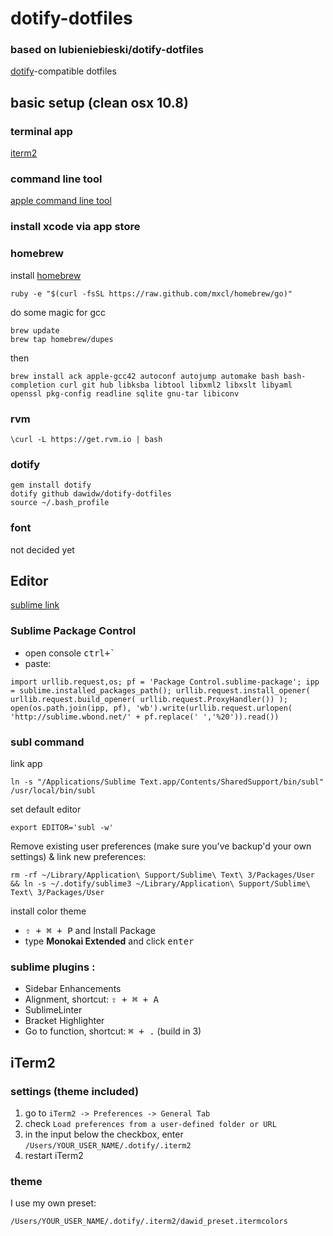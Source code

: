 # dotify-dotfiles
### based on lubieniebieski/dotify-dotfiles
[dotify](https://github.com/mattdbridges/dotify)-compatible dotfiles

## basic setup (clean osx 10.8)

### terminal app
[iterm2](http://www.iterm2.com/)

### command line tool

[apple command line tool](https://developer.apple.com/downloads)

### install xcode via app store

### homebrew

install [homebrew](http://mxcl.github.com/homebrew/)

```
ruby -e "$(curl -fsSL https://raw.github.com/mxcl/homebrew/go)"
```

do some magic for gcc

```
brew update
brew tap homebrew/dupes
```

then

```
brew install ack apple-gcc42 autoconf autojump automake bash bash-completion curl git hub libksba libtool libxml2 libxslt libyaml openssl pkg-config readline sqlite gnu-tar libiconv
```

### rvm

```
\curl -L https://get.rvm.io | bash
```

### dotify

```
gem install dotify
dotify github dawidw/dotify-dotfiles
source ~/.bash_profile
```

### font

not decided yet

## Editor

[sublime link](http://www.sublimetext.com/3)

### Sublime Package Control

* open console <kbd>ctrl+`</kbd>
* paste:

```
import urllib.request,os; pf = 'Package Control.sublime-package'; ipp = sublime.installed_packages_path(); urllib.request.install_opener( urllib.request.build_opener( urllib.request.ProxyHandler()) ); open(os.path.join(ipp, pf), 'wb').write(urllib.request.urlopen( 'http://sublime.wbond.net/' + pf.replace(' ','%20')).read())
```

### subl command

link app

```
ln -s "/Applications/Sublime Text.app/Contents/SharedSupport/bin/subl" /usr/local/bin/subl
```

set default editor

```
export EDITOR='subl -w'
```

Remove existing user preferences (make sure you've backup'd your own settings) & link new preferences:

```
rm -rf ~/Library/Application\ Support/Sublime\ Text\ 3/Packages/User && ln -s ~/.dotify/sublime3 ~/Library/Application\ Support/Sublime\ Text\ 3/Packages/User
```

install color theme
* <kbd>⇧ + ⌘ + P</kbd>  and Install Package
* type __Monokai Extended__ and click <kbd>enter</kbd>

### sublime plugins :
* Sidebar Enhancements
* Alignment, shortcut: <kbd>⇧ + ⌘ + A</kbd>
* SublimeLinter
* Bracket Highlighter
* Go to function, shortcut: <kbd>⌘ + .</kbd> (build in 3)

## iTerm2

### settings (theme included)

1. go to `iTerm2 -> Preferences -> General Tab`
2. check `Load preferences from a user-defined folder or URL`
3. in the input below the checkbox, enter `/Users/YOUR_USER_NAME/.dotify/.iterm2`
4. restart iTerm2

### theme

I use my own preset:

```
/Users/YOUR_USER_NAME/.dotify/.iterm2/dawid_preset.itermcolors
```
